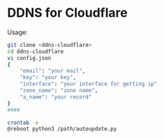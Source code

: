 # DDNS for Cloudflare

Usage:
```bash
git clone <ddns-cloudflare>
cd ddns-cloudflare
vi config.json
{
    "email": "your mail",
    "key": "your key",
    "interface": "your interface for getting ip"
    "zone_name": "zone name",
    "a_name": "your record"
}
####
```


```bash
crontab -e
@reboot python3 /path/autoupdate.py
```
